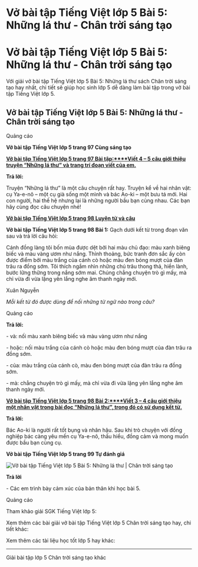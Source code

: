 # Vở bài tập Tiếng Việt lớp 5 Bài 5: Những lá thư - Chân trời sáng tạo

# Vở bài tập Tiếng Việt lớp 5 Bài 5: Những lá thư - Chân trời sáng tạo

Với giải vở bài tập Tiếng Việt lớp 5 Bài 5: Những lá thư sách Chân trời sáng tạo hay nhất, chi tiết sẽ giúp học sinh lớp 5 dễ dàng làm bài tập trong vở bài tập Tiếng Việt lớp 5.

## Vở bài tập Tiếng Việt lớp 5 Bài 5: Những lá thư - Chân trời sáng tạo

Quảng cáo

**Vở bài tập Tiếng Việt lớp 5 trang 97 Cùng sáng tạo**

[**Vở bài tập Tiếng Việt lớp 5 trang 97 Bài tập:****Viết 4 – 5 câu giới thiệu truyện “Những lá thư” và trang trí đoạn viết của em.**](https://vietjack.com/vbt-tieng-viet-5-ct/viet-4-5-cau-gioi-thieu-truyen-nhung-la-thu-va-trang-tri-vm.jsp)

**Trả lời:**

Truyện “Những lá thư” là một câu chuyện rất hay. Truyện kể về hai nhân vật: cụ Ya-e-nô – một cụ già sống một mình và bác Ao-ki – một bưu tá mới. Hai con người, hai thế hệ nhưng lại là những người bầu bạn cùng nhau. Các bạn hãy cùng đọc câu chuyện nhé!

[**Vở bài tập Tiếng Việt lớp 5 trang 98 Luyện từ và câu**](https://vietjack.com/vbt-tieng-viet-5-ct/luyen-tu-va-cau-trang-98-vbt-tieng-viet-5-tap-1.jsp)

**Vở bài tập Tiếng Việt lớp 5 trang 98 Bài 1:** Gạch dưới kết từ trong đoạn văn sau và trả lời câu hỏi:

Cánh đồng làng tôi bốn mùa được dệt bởi hai màu chủ đạo: màu xanh biêng biếc và màu vàng ươm như nắng. Thỉnh thoảng, bức tranh đơn sắc ấy còn được điểm bởi màu trắng của cánh cò hoặc màu đen bóng mượt của đàn trâu ra đồng sớm. Tôi thích ngắm nhìn những chú trâu thong thả, hiền lành, bước lững thững trong nắng sớm mai. Chúng chẳng chuyện trò gì mấy, mà chỉ vừa đi vừa lặng yên lắng nghe âm thanh ngày mới.

Xuân Nguyễn

_Mỗi kết từ đó được dùng để nối những từ ngữ nào trong câu?_

Quảng cáo

**Trả lời:**

\- và: nối màu xanh biêng biếc và màu vàng ươm như nắng

\- hoặc: nối màu trắng của cánh cò hoặc màu đen bóng mượt của đàn trâu ra đồng sớm.

\- của: màu trắng của cánh cò, màu đen bóng mượt của đàn trâu ra đồng sớm.

\- mà: chẳng chuyện trò gì mấy, mà chỉ vừa đi vừa lặng yên lắng nghe âm thanh ngày mới.

[**Vở bài tập Tiếng Việt lớp 5 trang 98 Bài 2:****Viết 3 – 4 câu giới thiệu một nhân vật trong bài đọc “Những lá thư”, trong đó có sử dụng kết từ.**](https://vietjack.com/vbt-tieng-viet-5-ct/viet-3-4-cau-gioi-thieu-mot-nhan-vat-trong-bai-doc-nhung-la-vm.jsp)

**Trả lời:**

Bác Ao-ki là người rất tốt bụng và nhân hậu. Sau khi trò chuyện với đồng nghiệp bác càng yêu mến cụ Ya-e-nô, thấu hiểu, đồng cảm và mong muốn được bầu bạn cùng cụ.

**Vở bài tập Tiếng Việt lớp 5 trang 99 Tự đánh giá**

![Vở bài tập Tiếng Việt lớp 5 Bài 5: Những lá thư | Chân trời sáng tạo](https://vietjack.com/vbt-tieng-viet-5-ct/images/bai-5-nhung-la-thu.PNG)

**Trả lời**

\- Các em trình bày cảm xúc của bản thân khi học bài 5.

Quảng cáo

Tham khảo giải SGK Tiếng Việt lớp 5:

Xem thêm các bài giải vở bài tập Tiếng Việt lớp 5 Chân trời sáng tạo hay, chi tiết khác:

Xem thêm các tài liệu học tốt lớp 5 hay khác:

* * *

Giải bài tập lớp 5 Chân trời sáng tạo khác
